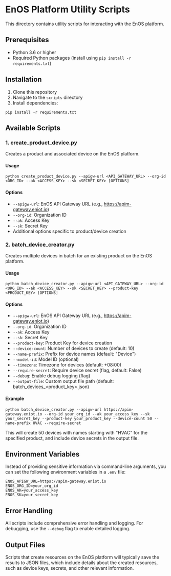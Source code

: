 # EnOS Platform Utility Scripts

This directory contains utility scripts for interacting with the EnOS platform.

## Prerequisites

- Python 3.6 or higher
- Required Python packages (install using `pip install -r requirements.txt`)

## Installation

1. Clone this repository
2. Navigate to the `scripts` directory
3. Install dependencies:

```
pip install -r requirements.txt
```

## Available Scripts

### 1. create_product_device.py

Creates a product and associated device on the EnOS platform.

#### Usage

```
python create_product_device.py --apigw-url <API_GATEWAY_URL> --org-id <ORG_ID> --ak <ACCESS_KEY> --sk <SECRET_KEY> [OPTIONS]
```

#### Options

- `--apigw-url`: EnOS API Gateway URL (e.g., https://apim-gateway.eniot.io)
- `--org-id`: Organization ID
- `--ak`: Access Key
- `--sk`: Secret Key
- Additional options specific to product/device creation

### 2. batch_device_creator.py

Creates multiple devices in batch for an existing product on the EnOS platform.

#### Usage

```
python batch_device_creator.py --apigw-url <API_GATEWAY_URL> --org-id <ORG_ID> --ak <ACCESS_KEY> --sk <SECRET_KEY> --product-key <PRODUCT_KEY> [OPTIONS]
```

#### Options

- `--apigw-url`: EnOS API Gateway URL (e.g., https://apim-gateway.eniot.io)
- `--org-id`: Organization ID
- `--ak`: Access Key
- `--sk`: Secret Key
- `--product-key`: Product Key for device creation
- `--device-count`: Number of devices to create (default: 10)
- `--name-prefix`: Prefix for device names (default: "Device")
- `--model-id`: Model ID (optional)
- `--timezone`: Timezone for devices (default: +08:00)
- `--require-secret`: Require device secret (flag, default: False)
- `--debug`: Enable debug logging (flag)
- `--output-file`: Custom output file path (default: batch_devices_<product_key>.json)

#### Example

```
python batch_device_creator.py --apigw-url https://apim-gateway.eniot.io --org-id your_org_id --ak your_access_key --sk your_secret_key --product-key your_product_key --device-count 50 --name-prefix HVAC --require-secret
```

This will create 50 devices with names starting with "HVAC" for the specified product, and include device secrets in the output file.

## Environment Variables

Instead of providing sensitive information via command-line arguments, you can set the following environment variables in a `.env` file:

```
ENOS_APIGW_URL=https://apim-gateway.eniot.io
ENOS_ORG_ID=your_org_id
ENOS_AK=your_access_key
ENOS_SK=your_secret_key
```

## Error Handling

All scripts include comprehensive error handling and logging. For debugging, use the `--debug` flag to enable detailed logging.

## Output Files

Scripts that create resources on the EnOS platform will typically save the results to JSON files, which include details about the created resources, such as device keys, secrets, and other relevant information. 